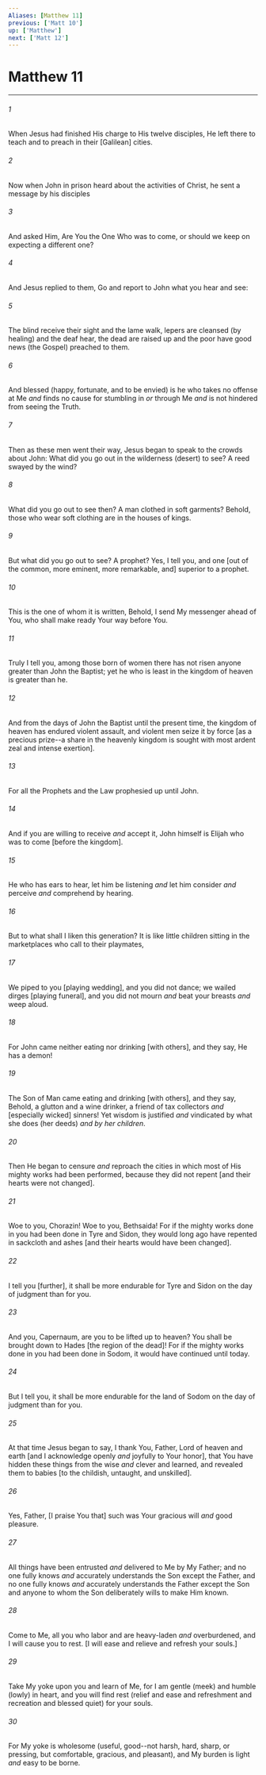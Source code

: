 ```yaml
---
Aliases: [Matthew 11]
previous: ['Matt 10']
up: ['Matthew']
next: ['Matt 12']
---
```

# Matthew 11

***














###### 1 






When Jesus had finished His charge to His twelve disciples, He left there to teach and to preach in their [Galilean] cities. 













###### 2 






Now when John in prison heard about the activities of Christ, he sent a message by his disciples 













###### 3 






And asked Him, Are You the One Who was to come, or should we keep on expecting a different one? 













###### 4 






And Jesus replied to them, Go and report to John what you hear and see: 













###### 5 






The blind receive their sight and the lame walk, lepers are cleansed (by healing) and the deaf hear, the dead are raised up and the poor have good news (the Gospel) preached to them. 













###### 6 






And blessed (happy, fortunate, and to be envied) is he who takes no offense at Me _and_ finds no cause for stumbling in _or_ through Me _and_ is not hindered from seeing the Truth. 













###### 7 






Then as these men went their way, Jesus began to speak to the crowds about John: What did you go out in the wilderness (desert) to see? A reed swayed by the wind? 













###### 8 






What did you go out to see then? A man clothed in soft garments? Behold, those who wear soft clothing are in the houses of kings. 













###### 9 






But what did you go out to see? A prophet? Yes, I tell you, and one [out of the common, more eminent, more remarkable, and] superior to a prophet. 













###### 10 






This is the one of whom it is written, Behold, I send My messenger ahead of You, who shall make ready Your way before You. 













###### 11 






Truly I tell you, among those born of women there has not risen anyone greater than John the Baptist; yet he who is least in the kingdom of heaven is greater than he. 













###### 12 






And from the days of John the Baptist until the present time, the kingdom of heaven has endured violent assault, and violent men seize it by force [as a precious prize--a share in the heavenly kingdom is sought with most ardent zeal and intense exertion]. 













###### 13 






For all the Prophets and the Law prophesied up until John. 













###### 14 






And if you are willing to receive _and_ accept it, John himself is Elijah who was to come [before the kingdom]. 













###### 15 






He who has ears to hear, let him be listening _and_ let him consider _and_ perceive _and_ comprehend by hearing. 













###### 16 






But to what shall I liken this generation? It is like little children sitting in the marketplaces who call to their playmates, 













###### 17 






We piped to you [playing wedding], and you did not dance; we wailed dirges [playing funeral], and you did not mourn _and_ beat your breasts _and_ weep aloud. 













###### 18 






For John came neither eating nor drinking [with others], and they say, He has a demon! 













###### 19 






The Son of Man came eating and drinking [with others], and they say, Behold, a glutton and a wine drinker, a friend of tax collectors _and_ [especially wicked] sinners! Yet wisdom is justified _and_ vindicated by what she does (her deeds) _and by_ _her children_. 













###### 20 






Then He began to censure _and_ reproach the cities in which most of His mighty works had been performed, because they did not repent [and their hearts were not changed]. 













###### 21 






Woe to you, Chorazin! Woe to you, Bethsaida! For if the mighty works done in you had been done in Tyre and Sidon, they would long ago have repented in sackcloth and ashes [and their hearts would have been changed]. 













###### 22 






I tell you [further], it shall be more endurable for Tyre and Sidon on the day of judgment than for you. 













###### 23 






And you, Capernaum, are you to be lifted up to heaven? You shall be brought down to Hades [the region of the dead]! For if the mighty works done in you had been done in Sodom, it would have continued until today. 













###### 24 






But I tell you, it shall be more endurable for the land of Sodom on the day of judgment than for you. 













###### 25 






At that time Jesus began to say, I thank You, Father, Lord of heaven and earth [and I acknowledge openly _and_ joyfully to Your honor], that You have hidden these things from the wise _and_ clever and learned, and revealed them to babies [to the childish, untaught, and unskilled]. 













###### 26 






Yes, Father, [I praise You that] such was Your gracious will _and_ good pleasure. 













###### 27 






All things have been entrusted _and_ delivered to Me by My Father; and no one fully knows _and_ accurately understands the Son except the Father, and no one fully knows _and_ accurately understands the Father except the Son and anyone to whom the Son deliberately wills to make Him known. 













###### 28 






Come to Me, all you who labor and are heavy-laden _and_ overburdened, and I will cause you to rest. [I will ease and relieve and refresh your souls.] 













###### 29 






Take My yoke upon you and learn of Me, for I am gentle (meek) and humble (lowly) in heart, and you will find rest (relief and ease and refreshment and recreation and blessed quiet) for your souls. 













###### 30 






For My yoke is wholesome (useful, good--not harsh, hard, sharp, or pressing, but comfortable, gracious, and pleasant), and My burden is light _and_ easy to be borne.
